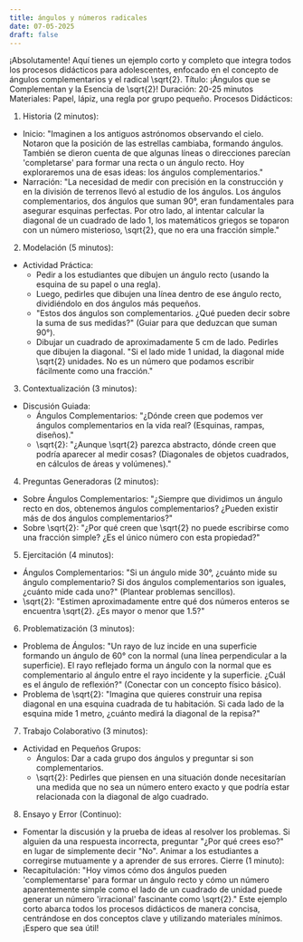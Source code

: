 ```yaml
---
title: ángulos y números radicales 
date: 07-05-2025
draft: false
---
```


¡Absolutamente! Aquí tienes un ejemplo corto y completo que integra todos los procesos didácticos para adolescentes, enfocado en el concepto de ángulos complementarios y el radical \sqrt{2}.
Título: ¡Ángulos que se Complementan y la Esencia de \sqrt{2}!
Duración: 20-25 minutos
Materiales: Papel, lápiz, una regla por grupo pequeño.
Procesos Didácticos:
1. Historia (2 minutos):
 * Inicio: "Imaginen a los antiguos astrónomos observando el cielo. Notaron que la posición de las estrellas cambiaba, formando ángulos. También se dieron cuenta de que algunas líneas o direcciones parecían 'completarse' para formar una recta o un ángulo recto. Hoy exploraremos una de esas ideas: los ángulos complementarios."
 * Narración: "La necesidad de medir con precisión en la construcción y en la división de terrenos llevó al estudio de los ángulos. Los ángulos complementarios, dos ángulos que suman 90°, eran fundamentales para asegurar esquinas perfectas. Por otro lado, al intentar calcular la diagonal de un cuadrado de lado 1, los matemáticos griegos se toparon con un número misterioso, \sqrt{2}, que no era una fracción simple."
2. Modelación (5 minutos):
 * Actividad Práctica:
   * Pedir a los estudiantes que dibujen un ángulo recto (usando la esquina de su papel o una regla).
   * Luego, pedirles que dibujen una línea dentro de ese ángulo recto, dividiéndolo en dos ángulos más pequeños.
   * "Estos dos ángulos son complementarios. ¿Qué pueden decir sobre la suma de sus medidas?" (Guiar para que deduzcan que suman 90°).
   * Dibujar un cuadrado de aproximadamente 5 cm de lado. Pedirles que dibujen la diagonal. "Si el lado mide 1 unidad, la diagonal mide \sqrt{2} unidades. No es un número que podamos escribir fácilmente como una fracción."
3. Contextualización (3 minutos):
 * Discusión Guiada:
   * Ángulos Complementarios: "¿Dónde creen que podemos ver ángulos complementarios en la vida real? (Esquinas, rampas, diseños)."
   * \sqrt{2}: "¿Aunque \sqrt{2} parezca abstracto, dónde creen que podría aparecer al medir cosas? (Diagonales de objetos cuadrados, en cálculos de áreas y volúmenes)."
4. Preguntas Generadoras (2 minutos):
 * Sobre Ángulos Complementarios: "¿Siempre que dividimos un ángulo recto en dos, obtenemos ángulos complementarios? ¿Pueden existir más de dos ángulos complementarios?"
 * Sobre \sqrt{2}: "¿Por qué creen que \sqrt{2} no puede escribirse como una fracción simple? ¿Es el único número con esta propiedad?"
5. Ejercitación (4 minutos):
 * Ángulos Complementarios: "Si un ángulo mide 30°, ¿cuánto mide su ángulo complementario? Si dos ángulos complementarios son iguales, ¿cuánto mide cada uno?" (Plantear problemas sencillos).
 * \sqrt{2}: "Estimen aproximadamente entre qué dos números enteros se encuentra \sqrt{2}. ¿Es mayor o menor que 1.5?"
6. Problematización (3 minutos):
 * Problema de Ángulos: "Un rayo de luz incide en una superficie formando un ángulo de 60° con la normal (una línea perpendicular a la superficie). El rayo reflejado forma un ángulo con la normal que es complementario al ángulo entre el rayo incidente y la superficie. ¿Cuál es el ángulo de reflexión?" (Conectar con un concepto físico básico).
 * Problema de \sqrt{2}: "Imagina que quieres construir una repisa diagonal en una esquina cuadrada de tu habitación. Si cada lado de la esquina mide 1 metro, ¿cuánto medirá la diagonal de la repisa?"
7. Trabajo Colaborativo (3 minutos):
 * Actividad en Pequeños Grupos:
   * Ángulos: Dar a cada grupo dos ángulos y preguntar si son complementarios.
   * \sqrt{2}: Pedirles que piensen en una situación donde necesitarían una medida que no sea un número entero exacto y que podría estar relacionada con la diagonal de algo cuadrado.
8. Ensayo y Error (Continuo):
 * Fomentar la discusión y la prueba de ideas al resolver los problemas. Si alguien da una respuesta incorrecta, preguntar "¿Por qué crees eso?" en lugar de simplemente decir "No". Animar a los estudiantes a corregirse mutuamente y a aprender de sus errores.
Cierre (1 minuto):
 * Recapitulación: "Hoy vimos cómo dos ángulos pueden 'complementarse' para formar un ángulo recto y cómo un número aparentemente simple como el lado de un cuadrado de unidad puede generar un número 'irracional' fascinante como \sqrt{2}."
Este ejemplo corto abarca todos los procesos didácticos de manera concisa, centrándose en dos conceptos clave y utilizando materiales mínimos. ¡Espero que sea útil!
